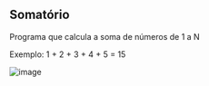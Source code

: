 ## Somatório
Programa que calcula a soma de números de 1 a N

Exemplo: 1 + 2 + 3 + 4 + 5 = 15

![image](https://github.com/user-attachments/assets/81b3438a-c629-4b8c-9081-2573b5ed22e6)
